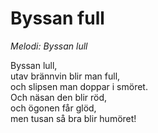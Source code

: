 # Byssan full
*Melodi: Byssan lull*

Byssan lull,  
utav brännvin blir man full,  
och slipsen man doppar i smöret.  
Och näsan den blir röd,  
och ögonen får glöd,  
men tusan så bra blir humöret!  